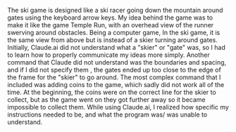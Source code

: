 The ski game is designed like a ski racer going down the mountain around gates using the keyboard arrow keys. My idea behind the game was to make it like the game Temple Run, with an overhead view of the runner swerving around obstacles. Being a computer game,  In the ski game, it is the same view from above but is instead of a skier turning around gates. Initially, Claude.ai did not understand what a "skier" or "gate" was, so I had to learn how to properly communicate my ideas more simply. Another command that Claude did not understand was the boundaries and spacing, and if I did not specify them , the gates ended up too close to the edge of the frame for the "skier" to go around. The most complex command that I included was adding coins to the game, which sadly did not work all of the time. At the beginning, the coins were on the correct line for the skier to collect, but as the game went on they got further away so it became impossible to collect them. While using Claude.ai, I realized how specific my instructions needed to be, and what the program was/ was unable to understand. 
